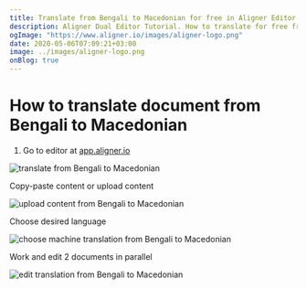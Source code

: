 ```yaml
---
title: Translate from Bengali to Macedonian for free in Aligner Editor
description: Aligner Dual Editor Tutorial. How to translate for free from Bengali to Macedonian. Aligner is multilingual document management platform. 
ogImage: "https://www.aligner.io/images/aligner-logo.png"
date: 2020-05-06T07:09:21+03:00
image: ../images/aligner-logo.png
onBlog: true
---
```


# How to translate document from Bengali to Macedonian

1. Go to editor at [app.aligner.io](https://app.aligner.io "Aligner App web page")

![translate from Bengali to Macedonian](../aligner-blank-editor.png "translate from Bengali to Macedonian")

Copy-paste content or upload content

![upload content from Bengali to Macedonian](../aligner-uploaded-document.png "upload content from Bengali to Macedonian")

Choose desired language

![choose machine translation from Bengali to Macedonian](../aligner-language-dropdown.png "choose machine translation from Bengali to Macedonian")

Work and edit 2 documents in parallel

![edit translation from Bengali to Macedonian](../aligner-double-sitded-editor.png "edit translation from Bengali to Macedonian")

